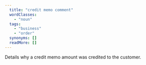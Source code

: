 ```yaml
---
  title: "credit memo comment"
  wordClasses: 
    - "noun"
  tags: 
    - "business"
    - "order"
  synonyms: []
  readMore: []
---
```

Details why a credit memo amount was credited to the customer.

